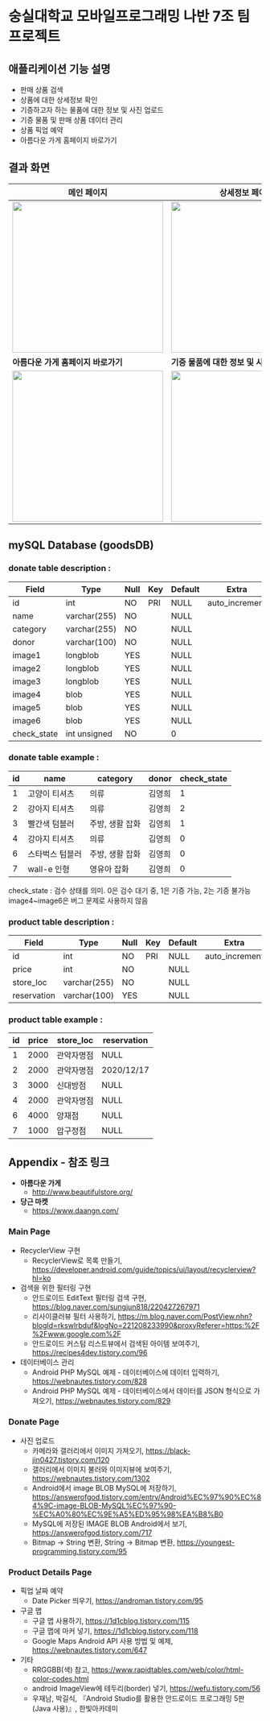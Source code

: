 # 숭실대학교 모바일프로그래밍 나반 7조 팀프로젝트
## 애플리케이션 기능 설명
* 판매 상품 검색
* 상품에 대한 상세정보 확인
* 기증하고자 하는 물품에 대한 정보 및 사진 업로드
* 기증 물품 및 판매 상품 데이터 관리
* 상품 픽업 예약
* 아름다운 가게 홈페이지 바로가기

## 결과 화면
| 메인 페이지 | 상세정보 페이지 | 상품 검색 |
|---|---|---|
|<img width="300" src="https://user-images.githubusercontent.com/55284181/102485744-5e438280-40ab-11eb-96a1-0ddad6e5e352.gif">|<img width="300" src="https://user-images.githubusercontent.com/55284181/102486104-e45fc900-40ab-11eb-9803-0f9252fced45.gif">|<img width="300" src="https://user-images.githubusercontent.com/55284181/102486796-f0985600-40ac-11eb-9cfb-aca9ceb96f74.gif">|
| **아름다운 가게 홈페이지 바로가기** | **기증 물품에 대한 정보 및 사진 업로드** |
|<img width="300" src="https://user-images.githubusercontent.com/55284181/102487034-466cfe00-40ad-11eb-9f71-c24a16f0b0ee.gif">|<img width="300" src="https://user-images.githubusercontent.com/55284181/102487755-694be200-40ae-11eb-82ac-bfeaddac0a44.gif">|


## mySQL Database (goodsDB)
### donate table description :
| Field       | Type         | Null | Key | Default | Extra          |
|-------------|--------------|------|-----|---------|----------------|
| id          | int          | NO   | PRI | NULL    | auto_increment |
| name        | varchar(255) | NO   |     | NULL    |                |
| category    | varchar(255) | NO   |     | NULL    |                |
| donor       | varchar(100) | NO   |     | NULL    |                |
| image1      | longblob     | YES  |     | NULL    |                |
| image2      | longblob     | YES  |     | NULL    |                |
| image3      | longblob     | YES  |     | NULL    |                |
| image4      | blob         | YES  |     | NULL    |                |
| image5      | blob         | YES  |     | NULL    |                |
| image6      | blob         | YES  |     | NULL    |                |
| check_state | int unsigned | NO   |     | 0       |                |

### donate table example :
| id | name                   | category              | donor     | check_state |
|----|------------------------|-----------------------|-----------|-------------|
|  1 | 고양이 티셔츠          | 의류                  | 김영희    |           1 |
|  2 | 강아지 티셔츠          | 의류                  | 김영희    |           2 |
|  3 | 빨간색 텀블러          | 주방, 생활 잡화       | 김영희    |           1 |
|  4 | 강아지 티셔츠          | 의류                  | 김영희    |           0 |
|  6 | 스타벅스 텀블러        | 주방, 생활 잡화       | 김영희    |           0 |
|  7 | wall-e 인형            | 영유아 잡화           | 김영희    |           0 |

check_state : 검수 상태를 의미. 0은 검수 대기 중, 1은 기증 가능, 2는 기증 불가능
image4~image6은 버그 문제로 사용하지 않음

### product table description :
| Field       | Type         | Null | Key | Default | Extra          |
|-------------|--------------|------|-----|---------|----------------|
| id          | int          | NO   | PRI | NULL    | auto_increment |
| price       | int          | NO   |     | NULL    |                |
| store_loc   | varchar(255) | NO   |     | NULL    |                |
| reservation | varchar(100) | YES  |     | NULL    |                |

### product table example :
| id | price  | store_loc          | reservation |
|----|--------|--------------------|-------------|
|  1 |   2000 | 관악자명점         | NULL        |
|  2 |   2000 | 관악자명점         | 2020/12/17  |
|  3 |   3000 | 신대방점           | NULL        |
|  4 |   2000 | 관악자명점         | NULL        |
|  6 |   4000 | 양재점             | NULL        |
|  7 |   1000 | 압구정점           | NULL        |

## Appendix - 참조 링크

* **아름다운 가게**
  * <http://www.beautifulstore.org/>
* **당근 마켓**
  * <https://www.daangn.com/>

### Main Page
* RecyclerView 구현
  * RecyclerView로 목록 만들기, <https://developer.android.com/guide/topics/ui/layout/recyclerview?hl=ko>
* 검색을 위한 필터링 구현
  * 안드로이드 EditText 필터링 검색 구현, <https://blog.naver.com/sungjun818/220427267971>
  * 리사이클러뷰 필터 사용하기, <https://m.blog.naver.com/PostView.nhn?blogId=rkswlrbduf&logNo=221208233990&proxyReferer=https:%2F%2Fwww.google.com%2F>
  * 안드로이드 커스텀 리스트뷰에서 검색된 아이템 보여주기, <https://recipes4dev.tistory.com/96>
* 데이터베이스 관리
  * Android PHP MySQL 예제 - 데이터베이스에 데이터 입력하기, <https://webnautes.tistory.com/828>
  * Android PHP MySQL 예제 - 데이터베이스에서 데이터를 JSON 형식으로 가져오기, <https://webnautes.tistory.com/829>

### Donate Page
* 사진 업로드
  * 카메라와 갤러리에서 이미지 가져오기, <https://black-jin0427.tistory.com/120>
  * 갤러리에서 이미지 불러와 이미지뷰에 보여주기, <https://webnautes.tistory.com/1302>
  * Android에서 image BLOB MySQL에 저장하기, <https://answerofgod.tistory.com/entry/Android%EC%97%90%EC%84%9C-image-BLOB-MySQL%EC%97%90-%EC%A0%80%EC%9E%A5%ED%95%98%EA%B8%B0>
  * MySQL에 저장된 IMAGE BLOB Android에서 보기, <https://answerofgod.tistory.com/717>
  * Bitmap -> String 변환, String -> Bitmap 변환, <https://youngest-programming.tistory.com/95>

### Product Details Page
* 픽업 날짜 예약
  * Date Picker 띄우기, <https://androman.tistory.com/95>
* 구글 맵
  * 구글 맵 사용하기, <https://1d1cblog.tistory.com/115>
  * 구글 맵에 마커 넣기, <https://1d1cblog.tistory.com/118>
  * Google Maps Android API 사용 방법 및 예제, <https://webnautes.tistory.com/647>
* 기타
  * RRGGBB(색) 참고, <https://www.rapidtables.com/web/color/html-color-codes.html>
  * android ImageView에 테두리(border) 넣기, <https://wefu.tistory.com/56>
  * 우재남, 박길식, 『Android Studio를 활용한 안드로이드 프로그래밍 5판 (Java 사용)』, 한빛아카데미
  
